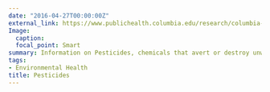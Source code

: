 ```yaml
---
date: "2016-04-27T00:00:00Z"
external_link: https://www.publichealth.columbia.edu/research/columbia-center-childrens-environmental-health/pesticides
Image:
  caption: 
  focal_point: Smart
summary: Information on Pesticides, chemicals that avert or destroy unwanted pests such as insects, rodents, and fungi.
tags:
- Environmental Health
title: Pesticides
---
```

